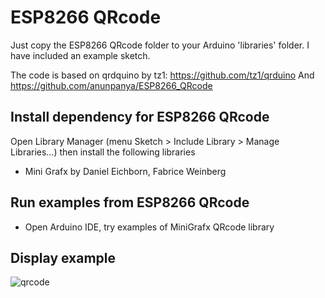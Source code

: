 # ESP8266 QRcode

Just copy the ESP8266 QRcode folder to your Arduino 'libraries' folder. I have included an example sketch.

The code is based on qrdquino by tz1: https://github.com/tz1/qrduino
And https://github.com/anunpanya/ESP8266_QRcode

## Install dependency for ESP8266 QRcode
Open Library Manager (menu Sketch > Include Library > Manage Libraries…) then install the following libraries
- Mini Grafx by Daniel Eichborn, Fabrice Weinberg

## Run examples from ESP8266 QRcode
- Open Arduino IDE, try examples of MiniGrafx QRcode library

## Display example
![qrcode](src/img/qrcode.JPG?raw=true)

